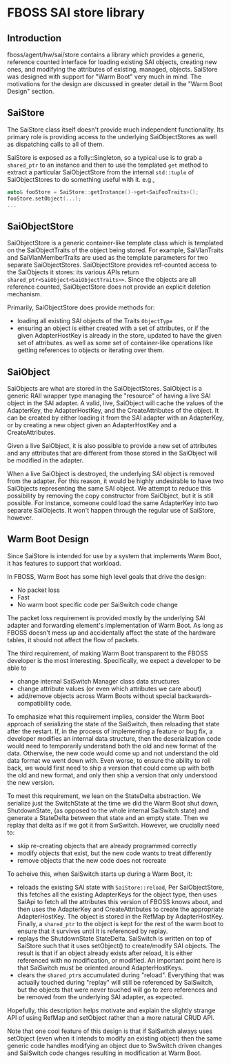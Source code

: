 # FBOSS SAI store library

## Introduction
fboss/agent/hw/sai/store contains a library which provides a generic,
reference counted interface for loading existing SAI objects, creating new ones,
and modifying the attributes of existing, managed, objects. SaiStore was
designed with support for "Warm Boot" very much in mind. The motivations for
the design are discussed in greater detail in the "Warm Boot Design" section.

## SaiStore
The SaiStore class itself doesn't provide much independent functionality. Its
primary role is providing access to the underlying SaiObjectStores as well as
dispatching calls to all of them.

SaiStore is exposed as a folly::Singleton, so a typical use is to grab a
`shared_ptr` to an instance and then to use the templated `get` method to
extract a particular SaiObjectStore from the internal `std::tuple` of
SaiObjectStores to do something useful with it.
e.g.,
```c++
auto& fooStore = SaiStore::getInstance()->get<SaiFooTraits>();
fooStore.setObject(...);
...
```

## SaiObjectStore
SaiObjectStore is a generic container-like template class which is templated
on the SaiObjectTraits of the object being stored. For example, SaiVlanTraits
and SaiVlanMemberTraits are used as the template parameters for two separate
SaiObjectStores. SaiObjectStore provides ref-counted access to the SaiObjects
it stores: its various APIs return `shared_ptr<SaiObject<SaiObjectTraits>>`.
Since the objects are all reference counted, SaiObjectStore does not provide
an explicit deletion mechanism.

Primarily, SaiObjectStore does provide methods for:
* loading all existing SAI objects of the Traits `ObjectType`
* ensuring an object is either created with a set of attributes, or if the
  given AdapterHostKey is already in the store, updated to have the given
  set of attributes.
as well as some set of container-like operations like getting references to
objects or iterating over them.

## SaiObject
SaiObjects are what are stored in the SaiObjectStores. SaiObject is a generic
RAII wrapper type managing the "resource" of having a live SAI object in the
SAI adapter. A valid, live, SaiObject will cache the values of the AdapterKey,
the AdapterHostKey, and the CreateAttributes of the object. It can be created by
either loading it from the SAI adapter with an AdapterKey, or by creating a
new object given an AdapterHostKey and a CreateAttributes.

Given a live SaiObject, it is also possible to provide a new set of
attributes and any attributes that are different from those stored in the
SaiObject will be modified in the adapter.

When a live SaiObject is destroyed, the underlying SAI object is removed from
the adapter. For this reason, it would be highly undesirable to have two
SaiObjects representing the same SAI object. We attempt to reduce this
possibility by removing the copy constructor from SaiObject, but it is still
possible. For instance, someone could load the same AdapterKey into two
separate SaiObjects. It won't happen through the regular use of SaiStore,
however.

## Warm Boot Design
Since SaiStore is intended for use by a system that implements Warm Boot,
it has features to support that workload.

In FBOSS, Warm Boot has some high level goals that drive the design:
* No packet loss
* Fast
* No warm boot specific code per SaiSwitch code change

The packet loss requirement is provided mostly by the underlying SAI adapter and
forwarding element's implementation of Warm Boot. As long as FBOSS doesn't
mess up and accidentally affect the state of the hardware tables, it should
not affect the flow of packets.

The third requirement, of making Warm Boot transparent to the FBOSS developer
is the most interesting. Specifically, we expect a developer to be able to
* change internal SaiSwitch Manager class data structures
* change attribute values (or even which attributes we care about)
* add/remove objects
across Warm Boots without special backwards-compatibility code. 

To emphasize what this requirement implies, consider the Warm Boot approach of
serializing the state of the SaiSwitch, then reloading that state after the
restart. If, in the process of implementing a feature or bug fix, a developer
modifies an internal data structure, then the deserialization code would need
to temporarily understand both the old and new format of the data. Otherwise,
the new code would come up and not understand the old data format we went down
with. Even worse, to ensure the ability to roll back, we would first need to
ship a version that could come up with both the old and new format, and only
then ship a version that only understood the new version.

To meet this requirement, we lean on the StateDelta abstraction. We serialize
just the SwitchState at the time we did the Warm Boot shut down, ShutdownState,
(as opposed to the whole internal SaiSwitch state) and generate a StateDelta
between that state and an empty state. Then we replay that delta as if we got
it from SwSwitch. However, we crucially need to:
* skip re-creating objects that are already programmed correctly
* modify objects that exist, but the new code wants to treat differently
* remove objects that the new code does not recreate

To acheive this, when SaiSwitch starts up during a Warm Boot, it:
* reloads the existing SAI state with `SaiStore::reload`, Per SaiObjectStore,
  this fetches all the existing AdapterKeys for the object type, then uses
  SaiApi to fetch all the attributes this version of FBOSS knows about, and
  then uses the AdapterKey and CreateAttributes to create the appropriate
  AdapterHostKey. The object is stored in the RefMap by AdapterHostKey.
  Finally, a `shared_ptr` to the object is kept for the rest of the warm boot
  to ensure that it survives until it is referenced by replay.
* replays the ShutdownState StateDelta. SaiSwitch is written on top of SaiStore
  such that it uses setObject() to create/modify SAI objects. The result is
  that if an object already exists after reload, it is either referenced with
  no modification, or modified. An important point here is that SaiSwitch must
  be oriented around AdapterHostKeys.
* clears the `shared_ptr`s accumulated during "reload". Everything that was
  actually touched during "replay" will still be referenced by SaiSwitch, but
  the objects that were never touched will go to zero references and be
  removed from the underlying SAI adapter, as expected.

Hopefully, this description helps motivate and explain the slightly strange API
of using RefMap and setObject rather than a more natural CRUD API.

Note that one cool feature of this design is that if SaiSwitch always uses
setObject (even when it intends to modify an existing object) then the same
generic code handles modifying an object due to SwSwitch driven changes and
SaiSwitch code changes resulting in modification at Warm Boot.
